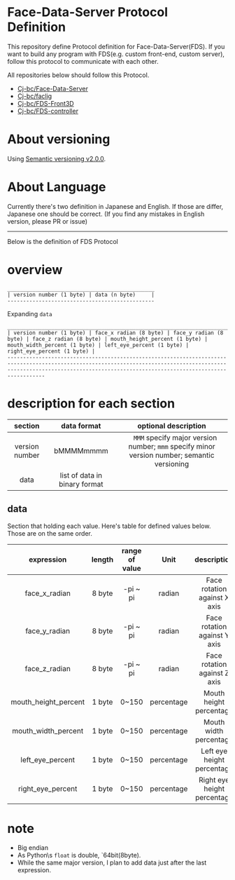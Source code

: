 # Face-Data-Server Protocol Definition

This repository define Protocol definition for Face-Data-Server(FDS).
If you want to build any program with FDS(e.g. custom front-end, custom server),
follow this protocol to communicate with each other.

All repositories below should follow this Protocol.

  - [Cj-bc/Face-Data-Server](https://github.com/Cj-bc/Face-data-server)
  - [Cj-bc/faclig](https://github.com/Cj-bc/faclig)
  - [Cj-bc/FDS-Front3D](https://github.com/Cj-bc/FDS-Front3D)
  - [Cj-bc/FDS-controller](https://github.com/Cj-bc/FDS-controller)

# About versioning

Using [Semantic versioning v2.0.0](https://semver.org/spec/v2.0.0.html).


# About Language

Currently there's two definition in Japanese and English.
If those are differ, Japanese one should be correct.
(If you find any mistakes in English version, please PR or issue)

---

Below is the definition of FDS Protocol

# overview

```
_______________________________________________
| version number (1 byte) | data (n byte)     |
-----------------------------------------------
```

Expanding `data`
```
______________________________________________________________________________________________________________________________________________________________________________________________________________________________
| version number (1 byte) | face_x radian (8 byte) | face_y radian (8 byte) | face_z radian (8 byte) | mouth_height_percent (1 byte) | mouth_width_percent (1 byte) | left_eye_percent (1 byte) | right_eye_percent (1 byte) |
------------------------------------------------------------------------------------------------------------------------------------------------------------------------------------------------------------------------------
```

# description for each section

| section | data format | optional description |
| :-: |:-:|:-:|
| version number | bMMMMmmmm |　`MMM` specify major version number; `mmm` specify minor version number; semantic versioning |
| data | list of data in binary format |  |

## data

Section that holding each value.
Here's table for defined values below.
Those are on the same order.

| expression           | length | range of value | Unit       |description       |
| :-:                  |:-:     |  :-:           | :-:        |:-:                     |
| face_x_radian        | 8 byte | -pi ~ pi       | radian     | Face rotation against X axis |
| face_y_radian        | 8 byte | -pi ~ pi       | radian     | Face rotation against Y axis |
| face_z_radian        | 8 byte | -pi ~ pi       | radian     | Face rotation against Z axis |
| mouth_height_percent | 1 byte | 0~150          | percentage | Mouth height percentage   |
| mouth_width_percent  | 1 byte | 0~150          | percentage | Mouth width percentage   |
| left_eye_percent     | 1 byte | 0~150          | percentage | Left eye height percentage |
| right_eye_percent    | 1 byte | 0~150          | percentage | Right eye height percentage |


# note

- Big endian
- As Python\s `float` is double, `64bit(8byte).
- While the same major version, I plan to add data just after the last expression.
